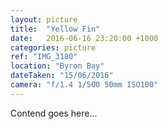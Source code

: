 ```yaml
---
layout: picture
title:  "Yellow Fin"
date:   2016-06-16 23:20:00 +1000
categories: picture
ref: "IMG_3180"
location: "Byron Bay"
dateTaken: "15/06/2016"
camera: "f/1.4 1/500 50mm ISO100"
---
```

Contend goes here...